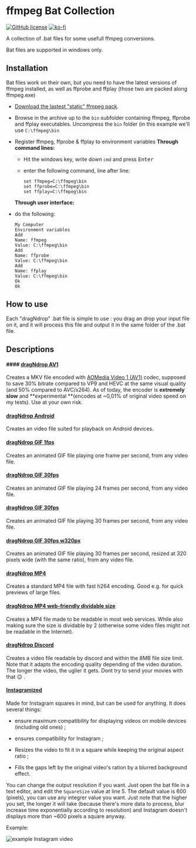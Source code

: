 # ffmpeg Bat Collection

[![GitHub license](https://img.shields.io/github/license/L0Lock/ffmpeg-bat-collection)](https://github.com/L0Lock/FFmpeg-bat-collection/blob/master/LICENSE.sql)  [![ko-fi](https://www.ko-fi.com/img/githubbutton_sm.svg)](https://ko-fi.com/H2H818FHX)

A collection of .bat files for some usefull ffmpeg conversions.

Bat files are supported in windows only.

## Installation

Bat files work on their own, but you need to have the latest versions of ffmpeg installed, as well as ffprobe and ffplay (those two are packed along ffmpeg.exe)

- [Download the lastest "static" ffmpeg pack](https://ffmpeg.zeranoe.com/builds/).

- Browse in the archive up to the `bin` subfolder containing ffmpeg, ffprobe and ffplay executables. Uncompress the `bin` folder (in this example we'll use `C:\ffmpeg\bin`

- Register ffmpeg, ffprobe & ffplay to environment variables
  **Through command lines:**
  
  - Hit the windows key, write down `cmd` and press <kbd>Enter</kbd>
  
  - enter the following command, line after line:
    
    ```
    set ffmpeg=C:\ffmpeg\bin
    set ffprobe=C:\ffmpeg\bin
    set ffplay=C:\ffmpeg\bin
    ```
  
  **Through user interface:**

- do the following:
  
  ```
  My Computer
  Environment variables
  Add
  Name: ffmpeg
  Value: C:\ffmpeg\bin
  Add
  Name: ffprobe
  Value: C:\ffmpeg\bin
  Add
  Name: ffplay
  Value: C:\ffmpeg\bin
  Ok
  Ok
  ```

## How to use

Each "dragNdrop" .bat file is simple to use : you drag an drop your input file on it, and it will process this file and output it in the same folder of the .bat file.

## Descriptions

<div markdown="1" class="file-descriptions">

#### #### [dragNdrop AV1](dragNdrop_AV1.bat)

Creates a MKV file encoded with [AOMedia Video 1 (AV1)](https://www.wikiwand.com/en/AV1) codec, supposed to save 30% bitrate compared to VP9 and HEVC at the same visual quality (and 50% compared to AVC/x264). As of today, the encoder is **extremely slow** and **experimental **(encodes at ~0,01% of original video speed on my tests). Use at your own risk.

#### [dragNdrop Android](dragNdrop_Android.bat)

Creates an video file suited for playback on Android devices.

#### [dragNdrop GIF 1fps](dragNdrop_GIF_1fps.bat)

Creates an animated GIF file playing one frame per second, from any video file.

#### [dragNdrop GIF 30fps](dragNdrop_GIF_24fps.bat)

Creates an animated GIF file playing 24 frames per second, from any video file.

#### [dragNdrop GIF 30fps](dragNdrop_GIF_30fps.bat)

Creates an animated GIF file playing 30 frames per second, from any video file.

#### [dragNdrop GIF 30fps w320px](dragNdrop_GIF_30fps_w320px.bat)

Creates an animated GIF file playing 30 frames per second, resized at 320 pixels wide (with the same ratio), from any video file.

#### [dragNdrop MP4](dragNdrop_MP4.bat)

Creates a standard MP4 file with fast h264 encoding. Good e.g. for quick previews of large files.

#### [dragNdrop MP4 web-friendly dividable size](dragNdrop_MP4_webfriendly_dividablesize.bat)

Creates a MP4 file made to be readable in most web services. While also making sure the size is dividable by 2 (otherwise some video files might not be readable in the Internet).

#### [dragNdrop Discord](dragNdrop_Discord.cmd)

Creates a video file readable by discord and within the 8MB file size limit. Note that it adapts the encoding quality depending of the video duration. The longer the video, the uglier it gets. Dont try to send your movies with that :wink: .

#### [Instagramized](Instagramized.bat)

Made for Instagram squares in mind, but can be used for anything. It does several things:

- ensure maximum compatibility for displaying videos on mobile devices  (including old ones) ;

- ensures compatibility for Instagram ;

- Resizes the video to fit it in a square while keeping the original aspect ratio ;

- Fills the gaps left by the original video's ration by a blurred background effect.

You can change the output resolution if you want. Just open the bat file in a text editor, and edit the `SquareSize` value at line 5. The default value is 600 (pixels), you can use any integrer value you want. Just note that the higher you set, the longer it will take (because there's more data to process, blur increase time exponentially according to resolution) and Instagram doesn't displays more than ~600 pixels a square anyway.

Example:

![example Instagram video](https://media.giphy.com/media/WryeoK4u8eNbK0MfHD/giphy.gif)

</div>
